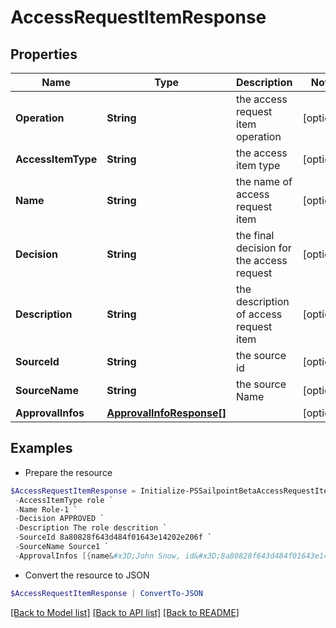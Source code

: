 # AccessRequestItemResponse
## Properties

Name | Type | Description | Notes
------------ | ------------- | ------------- | -------------
**Operation** | **String** | the access request item operation | [optional] 
**AccessItemType** | **String** | the access item type | [optional] 
**Name** | **String** | the name of access request item | [optional] 
**Decision** | **String** | the final decision for the access request | [optional] 
**Description** | **String** | the description of access request item | [optional] 
**SourceId** | **String** | the source id | [optional] 
**SourceName** | **String** | the source Name | [optional] 
**ApprovalInfos** | [**ApprovalInfoResponse[]**](ApprovalInfoResponse.md) |  | [optional] 

## Examples

- Prepare the resource
```powershell
$AccessRequestItemResponse = Initialize-PSSailpointBetaAccessRequestItemResponse  -Operation Add `
 -AccessItemType role `
 -Name Role-1 `
 -Decision APPROVED `
 -Description The role descrition `
 -SourceId 8a80828f643d484f01643e14202e206f `
 -SourceName Source1 `
 -ApprovalInfos [{name&#x3D;John Snow, id&#x3D;8a80828f643d484f01643e14202e2000, status&#x3D;Approved}]
```

- Convert the resource to JSON
```powershell
$AccessRequestItemResponse | ConvertTo-JSON
```

[[Back to Model list]](../README.md#documentation-for-models) [[Back to API list]](../README.md#documentation-for-api-endpoints) [[Back to README]](../README.md)

